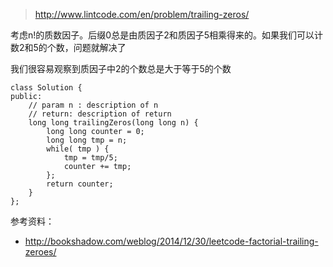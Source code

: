 
>http://www.lintcode.com/en/problem/trailing-zeros/


考虑n!的质数因子。后缀0总是由质因子2和质因子5相乘得来的。如果我们可以计数2和5的个数，问题就解决了

我们很容易观察到质因子中2的个数总是大于等于5的个数


	class Solution {
	public:
	    // param n : description of n
	    // return: description of return
	    long long trailingZeros(long long n) {
	        long long counter = 0;
	        long long tmp = n;
	        while( tmp ) {
	            tmp = tmp/5;
	            counter += tmp;
	        };
	        return counter;
	    }
	};


参考资料：

+ http://bookshadow.com/weblog/2014/12/30/leetcode-factorial-trailing-zeroes/
